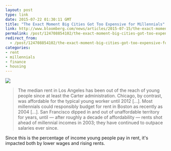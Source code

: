 ```yaml
---
layout: post
type: link
date: 2015-07-22 01:30:11 GMT
title: "The Exact Moment Big Cities Got Too Expensive for Millennials"
link: http://www.bloomberg.com/news/articles/2015-07-15/the-exact-moment-big-cities-got-too-expensive-for-millennials
permalink: /post/124708854102/the-exact-moment-big-cities-got-too-expensive-for
redirect_from: 
  - /post/124708854102/the-exact-moment-big-cities-got-too-expensive-for
categories:
- rent
- millennials
- finance
- housing
---
```

![](http://assets.bwbx.io/images/ixieSecm9ATY/v1/-1x-1.jpg)

<blockquote>The median rent in Los Angeles has been out of the reach of young people since at least the Carter administration. Chicago, by contrast, was affordable for the typical young worker until 2012 [...]. Most millennials could responsibly budget for rent in Boston as recently as 2004 [...]. San Francisco dipped in and out of unaffordable territory for years, until — after roughly a decade of affordability — rents shot ahead of millennial incomes in 2003; they have continued to outpace salaries ever since.</blockquote>
<p>Since this is the percentage of income young people pay in rent, it's impacted both by lower wages and rising rents.</p>